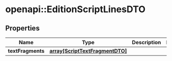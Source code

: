 # openapi::EditionScriptLinesDTO

## Properties
Name | Type | Description | Notes
------------ | ------------- | ------------- | -------------
**textFragments** | [**array[ScriptTextFragmentDTO]**](ScriptTextFragmentDTO.md) |  | 


